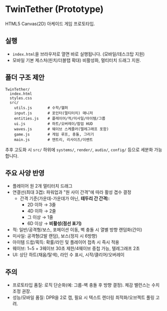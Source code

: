 # TwinTether (Prototype)

HTML5 Canvas(2D) 아케이드 게임 프로토타입.

## 실행
- `index.html`을 브라우저로 열면 바로 실행됩니다. (모바일/데스크탑 지원)
- 모바일 기본 제스처(핀치/더블탭 확대) 비활성화, 멀티터치 드래그 지원.

## 폴더 구조 제안
```
TwinTether/
  index.html
  styles.css
  src/
    utils.js       # 수학/헬퍼
    input.js       # 포인터(멀티터치) 매니저
    entities.js    # 플레이어/적/미사일/아이템/그룹
    ui.js          # 하트/오버레이/팝업 HUD
    waves.js       # 웨이브 스케줄러(텔레그래프 포함)
    game.js        # 게임 루프, 충돌, 그리기
    main.js        # 엔트리, 리사이즈/이벤트
```
추후 고도화 시 `src/` 하위에 `systems/`, `render/`, `audio/`, `config/` 등으로 세분화 가능합니다.

## 주요 사양 반영
- 플레이어 원 2개 멀티터치 드래그
- 연결선(최대 3겹): 파워업과 "원 사이 간격"에 따라 활성 겹수 결정
  - 간격 기준(가운데-가운데가 아닌, **테두리 간 간격**):
    - 2D 이하 → 3줄
    - 4D 이하 → 2줄
    - 그 이상 → 1줄
    - 6D 이상 → **비활성(점선 표기)**
- 적: 일반/공격형/보스, 포메이션 이동, 벽 충돌 시 열별 방향 랜덤화(간이)
- 미사일: 공격형(2발 랜덤), 보스(정지 시 6방향)
- 아이템 드랍/획득: 확률/라인 및 플레이어 접촉 시 즉시 적용
- 웨이브: 1~5 + 3웨이브 30초 제한/4웨이브 중첩 가능, 텔레그래프 2초
- UI: 상단 하트(채움/탈색), 라인 수 표시, 시작/클리어/오버레이

## 주의
- 프로토타입 품질: 로직 단순화(예: 그룹-벽 충돌 후 방향 결정). 체감 밸런스는 수치 조정 권장.
- 성능/모바일 품질: DPR을 2로 캡, 필요 시 텍스트 렌더링 최적화/오브젝트 풀링 고려.
